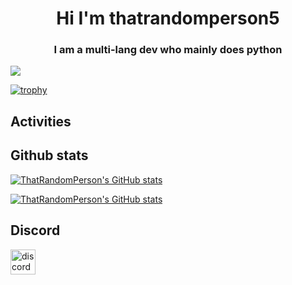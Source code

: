 <h1 align="center">Hi I'm thatrandomperson5</h1>
<h3 align="center">I am a multi-lang dev who mainly does python</h3>


![](https://komarev.com/ghpvc/?username=thatrandomperson5)

[![trophy](https://github-profile-trophy.vercel.app/?username=thatrandomperson5)](https://github.com/ryo-ma/github-profile-trophy)

## Activities

## Github stats

[![ThatRandomPerson's GitHub stats](https://github-readme-stats.vercel.app/api/top-langs?username=thatrandomperson5)](https://github.com/anuraghazra/github-readme-stats)

[![ThatRandomPerson's GitHub stats](https://github-readme-stats.vercel.app/api?username=thatrandomperson5)](https://github.com/anuraghazra/github-readme-stats)

## Discord

<a href="#"><img src="https://md-embed-site.dragonhunter1.repl.co/api/v1?tg=not%20logged%20in&hash=4644" alt="discord profile" height="40"></a>



